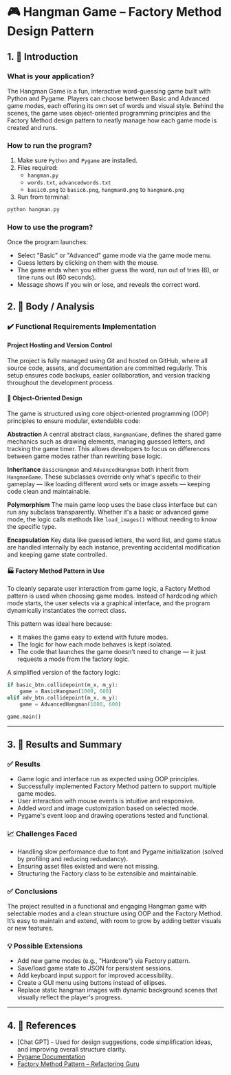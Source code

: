 # 🎮 Hangman Game – Factory Method Design Pattern

## 1. 📘 Introduction

### What is your application?
The Hangman Game is a fun, interactive word-guessing game built with Python and Pygame. Players can choose between Basic and Advanced game modes, each offering its own set of words and visual style. Behind the scenes, the game uses object-oriented programming principles and the Factory Method design pattern to neatly manage how each game mode is created and runs.

### How to run the program?
1. Make sure `Python` and `Pygame` are installed.
2. Files required:
   - `hangman.py`
   - `words.txt`, `advancedwords.txt`
   - `basic0.png` to `basic6.png`, `hangman0.png` to `hangman6.png`
3. Run from terminal:

```bash
python hangman.py
```

### How to use the program?
Once the program launches:
- Select "Basic" or "Advanced" game mode via the game mode menu.
- Guess letters by clicking on them with the mouse.
- The game ends when you either guess the word, run out of tries (6), or time runs out (60 seconds).
- Message shows if you win or lose, and reveals the correct word.

## 2. 🧠 Body / Analysis

### ✔️ Functional Requirements Implementation

#### Project Hosting and Version Control
The project is fully managed using Git and hosted on GitHub, where all source code, assets, and documentation are committed regularly. This setup ensures code backups, easier collaboration, and version tracking throughout the development process.

#### 🧱 Object-Oriented Design
The game is structured using core object-oriented programming (OOP) principles to ensure modular, extendable code:

**Abstraction**
A central abstract class, `HangmanGame`, defines the shared game mechanics such as drawing elements, managing guessed letters, and tracking the game timer. This allows developers to focus on differences between game modes rather than rewriting base logic.

**Inheritance**
`BasicHangman` and `AdvancedHangman` both inherit from `HangmanGame`. These subclasses override only what's specific to their gameplay — like loading different word sets or image assets — keeping code clean and maintainable.

**Polymorphism**
The main game loop uses the base class interface but can run any subclass transparently. Whether it's a basic or advanced game mode, the logic calls methods like `load_images()` without needing to know the specific type.

**Encapsulation**
Key data like guessed letters, the word list, and game status are handled internally by each instance, preventing accidental modification and keeping game state controlled.

#### 🏭 Factory Method Pattern in Use
To cleanly separate user interaction from game logic, a Factory Method pattern is used when choosing game modes. Instead of hardcoding which mode starts, the user selects via a graphical interface, and the program dynamically instantiates the correct class.

This pattern was ideal here because:
- It makes the game easy to extend with future modes.
- The logic for how each mode behaves is kept isolated.
- The code that launches the game doesn’t need to change — it just requests a mode from the factory logic.

A simplified version of the factory logic:
```python
if basic_btn.collidepoint(m_x, m_y):
    game = BasicHangman(1000, 600)
elif adv_btn.collidepoint(m_x, m_y):
    game = AdvancedHangman(1000, 600)

game.main()
```

---

## 3. 📌 Results and Summary

### ✅ Results
- Game logic and interface run as expected using OOP principles.
- Successfully implemented Factory Method pattern to support multiple game modes.
- User interaction with mouse events is intuitive and responsive.
- Added word and image customization based on selected mode.
- Pygame's event loop and drawing operations tested and functional.

### 📈 Challenges Faced
- Handling slow performance due to font and Pygame initialization (solved by profiling and reducing redundancy).
- Ensuring asset files existed and were not missing.
- Structuring the Factory class to be extensible and maintainable.

### ✅ Conclusions
 The project resulted in a functional and engaging Hangman game with selectable modes and a clean structure using OOP and the Factory Method. 
 It’s easy to maintain and extend, with room to grow by adding better visuals or new features.

### 💡 Possible Extensions
- Add new game modes (e.g., "Hardcore") via Factory pattern.
- Save/load game state to JSON for persistent sessions.
- Add keyboard input support for improved accessibility.
- Create a GUI menu using buttons instead of ellipses.
- Replace static hangman images with dynamic background scenes that visually reflect the player's progress.

---

## 4. 🔗 References
- [Chat GPT] - Used for design suggestions, code simplification ideas, and improving overall structure clarity.
- [Pygame Documentation](https://www.pygame.org/docs/)
- [Factory Method Pattern – Refactoring Guru](https://refactoring.guru/design-patterns/factory-method)
